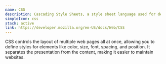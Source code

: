```yaml
---
name: CSS
description: Cascading Style Sheets, a style sheet language used for describing the presentation of a document written in HTML
simpleIcon: css
stack: active
link: https://developer.mozilla.org/en-US/docs/Web/CSS
---
```


CSS controls the layout of multiple web pages all at once, allowing you to define styles for elements like color, size, font, spacing, and position. It separates the presentation from the content, making it easier to maintain websites.
